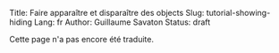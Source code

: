 Title: Faire apparaître et disparaître des objects
Slug: tutorial-showing-hiding
Lang: fr
Author: Guillaume Savaton
Status: draft

<!-- TODO -->

Cette page n'a pas encore été traduite.
